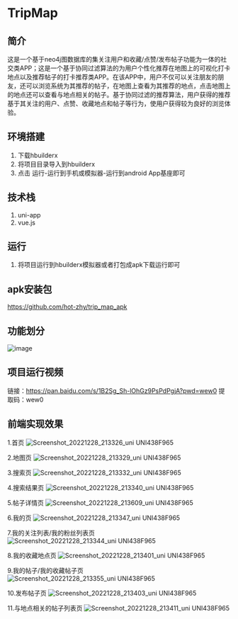 
# TripMap

## 简介

​       这是一个基于neo4j图数据库的集关注用户和收藏/点赞/发布帖子功能为一体的社交类APP；这是一个基于协同过滤算法的为用户个性化推荐在地图上的可视化打卡地点以及推荐帖子的打卡推荐类APP。在该APP中，用户不仅可以关注朋友的朋友，还可以浏览系统为其推荐的帖子，在地图上查看为其推荐的地点，点击地图上的地点还可以查看与地点相关的帖子。基于协同过滤的推荐算法，用户获得的推荐基于其关注的用户、点赞、收藏地点和帖子等行为，使用户获得较为良好的浏览体验。

## 环境搭建

1. 下载hbuilderx
2. 将项目目录导入到hbuilderx
3. 点击 运行-运行到手机或模拟器-运行到android App基座即可

## 技术栈

1. uni-app
2. vue.js

## 运行

1. 将项目运行到hbuilderx模拟器或者打包成apk下载运行即可


## apk安装包
https://github.com/hot-zhy/trip_map_apk

## 功能划分

![image](https://user-images.githubusercontent.com/100272100/209806005-c531a182-31f9-4537-a41b-a8354b5b43c3.png)
 
## 项目运行视频
链接：https://pan.baidu.com/s/1B2Sg_Sh-lOhGz9PsPdPgjA?pwd=wew0 
提取码：wew0

## 前端实现效果

1.首页
![Screenshot_20221228_213326_uni UNI438F965](https://user-images.githubusercontent.com/100272100/209820418-9bc1388a-203f-4612-991d-5de7df0ed70b.jpg)

2.地图页
![Screenshot_20221228_213329_uni UNI438F965](https://user-images.githubusercontent.com/100272100/209820447-3edf6660-345b-4e68-bf91-e9fedb3eb441.jpg)

3.搜索页
![Screenshot_20221228_213332_uni UNI438F965](https://user-images.githubusercontent.com/100272100/209820459-2368ea86-71d1-4922-a8a2-85eecd3a9b6b.jpg)

4.搜索结果页
![Screenshot_20221228_213340_uni UNI438F965](https://user-images.githubusercontent.com/100272100/209820470-81ed7b4e-24f9-4563-a0a5-15dc513efc8c.jpg)

5.帖子详情页
![Screenshot_20221228_213609_uni UNI438F965](https://user-images.githubusercontent.com/100272100/209820512-f36b228b-1fff-4e86-9a6f-0cb054741bb2.jpg)

6.我的页
![Screenshot_20221228_213347_uni UNI438F965](https://user-images.githubusercontent.com/100272100/209820522-dc8903f7-3a1c-4966-80b4-1ca592d1aa5a.jpg)

7.我的关注列表/我的粉丝列表页
![Screenshot_20221228_213344_uni UNI438F965](https://user-images.githubusercontent.com/100272100/209820531-7f193ee5-5963-487c-9431-793685f4a909.jpg)

8.我的收藏地点页
![Screenshot_20221228_213401_uni UNI438F965](https://user-images.githubusercontent.com/100272100/209820542-9924bc5f-ee60-49db-b347-995bf4f4199e.jpg)

9.我的帖子/我的收藏帖子页
![Screenshot_20221228_213355_uni UNI438F965](https://user-images.githubusercontent.com/100272100/209820556-31d399bd-35c1-4e06-92b3-a74d63c8e170.jpg)

10.发布帖子页
![Screenshot_20221228_213403_uni UNI438F965](https://user-images.githubusercontent.com/100272100/209820570-e7fe07bb-92a1-427b-a60c-4a987888b9b7.jpg)

11.与地点相关的帖子列表页
![Screenshot_20221228_213411_uni UNI438F965](https://user-images.githubusercontent.com/100272100/209820584-b67d5549-3ac0-4750-b8fa-20d73d834732.jpg)

